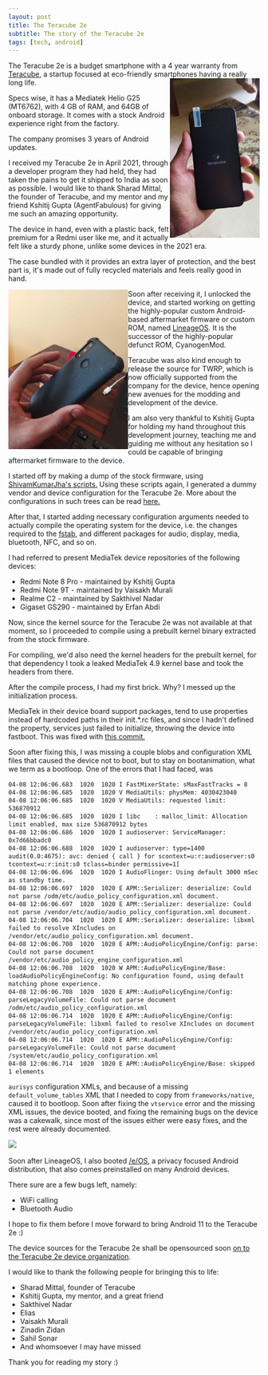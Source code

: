```yaml
---
layout: post
title: The Teracube 2e
subtitle: The story of the Teracube 2e
tags: [tech, android]
---
```

The Teracube 2e is a budget smartphone with a 4 year warranty from [Teracube](https://myteracube.com), a startup focused at eco-friendly smartphones having a really long life.
<img style="float: right" src="https://raw.githubusercontent.com/gaganmalvi/graphics/main/photo_2021-04-07_15-52-20.jpg" height="320"> 

Specs wise, it has a Mediatek Helio G25 (MT6762), with 4 GB of RAM, and 64GB of onboard storage. It comes with a stock Android experience right from the factory. 

The company promises 3 years of Android updates.

I received my Teracube 2e in April 2021, through a developer program they had held, they had taken the pains to get it shipped to India as soon as possible. I would like to thank Sharad Mittal, the founder of Teracube, and my mentor and my friend Kshitij Gupta (AgentFabulous) for giving me such an amazing opportunity.

The device in hand, even with a plastic back, felt premium for a Redmi user like me, and it actually felt like a sturdy phone, unlike some devices in the 2021 era.

The case bundled with it provides an extra layer of protection, and the best part is, it's made out of fully recycled materials and feels really good in hand.

<img style="float: left" src="https://raw.githubusercontent.com/gaganmalvi/graphics/main/photo_2021-04-09_10-56-27.jpg" height="320"> 

Soon after receiving it, I unlocked the device, and started working on getting the highly-popular custom Android-based aftermarket firmware or custom ROM, named [LineageOS](https://lineageos.org). It is the successor of the highly-popular defunct ROM, CyanogenMod.

Teracube was also kind enough to release the source for TWRP, which is now officially supported from the company for the device, hence opening new avenues for the modding and development of the device.

I am also very thankful to Kshitij Gupta for holding my hand throughout this development journey, teaching me and guiding me without any hesitation so I could be capable of bringing aftermarket firmware to the device.

I started off by making a dump of the stock firmware, using [ShivamKumarJha's scripts.](https://github.com/ShivamKumarJha/android_tools) Using these scripts again, I generated a dummy vendor and device configuration for the Teracube 2e. More about the configurations in such trees can be read [here.](https://source.android.com/setup/develop/new-device)

After that, I started adding necessary configuration arguments needed to actually compile the operating system for the device, i.e. the changes required to the [fstab](https://en.wikipedia.org/wiki/Fstab), and different packages for audio, display, media, bluetooth, NFC, and so on. 

I had referred to present MediaTek device repositories of the following devices:

 - Redmi Note 8 Pro - maintained by Kshitij Gupta
 - Redmi Note 9T - maintained by Vaisakh Murali
 - Realme C2 - maintained by Sakthivel Nadar
 - Gigaset GS290 - maintained by Erfan Abdi

Now, since the kernel source for the Teracube 2e was not available at that moment, so I proceeded to compile using a prebuilt kernel binary extracted from the stock firmware.

For compiling, we'd also need the kernel headers for the prebuilt kernel, for that dependency I took a leaked MediaTek 4.9 kernel base and took the headers from there.

After the compile process, I had my first brick.
Why?
I messed up the initialization process. 

MediaTek in their device board support packages, tend to use properties instead of hardcoded paths in their init.*.rc files, and since I hadn't defined the property, services just failed to initialize, throwing the device into fastboot. This was fixed with [this commit.](https://github.com/mvaisakh/android_device_xiaomi_cannon/commit/b1ace13d3e0d24816c372b72c42b75e650c1c39c)

Soon after fixing this, I was missing a couple blobs and configuration XML files that caused the device not to boot, but to stay on bootanimation, what we term as a bootloop. One of the errors that I had faced, was 
```
04-08 12:06:06.683  1020  1020 I FastMixerState: sMaxFastTracks = 8
04-08 12:06:06.685  1020  1020 V MediaUtils: physMem: 4030423040
04-08 12:06:06.685  1020  1020 V MediaUtils: requested limit: 536870912
04-08 12:06:06.685  1020  1020 I libc    : malloc_limit: Allocation limit enabled, max size 536870912 bytes
04-08 12:06:06.686  1020  1020 I audioserver: ServiceManager: 0x7d66bbadc0
04-08 12:06:06.688  1020  1020 I audioserver: type=1400 audit(0.0:4675): avc: denied { call } for scontext=u:r:audioserver:s0 tcontext=u:r:init:s0 tclass=binder permissive=1[
04-08 12:06:06.696  1020  1020 I AudioFlinger: Using default 3000 mSec as standby time.
04-08 12:06:06.697  1020  1020 E APM::Serializer: deserialize: Could not parse /odm/etc/audio_policy_configuration.xml document.
04-08 12:06:06.697  1020  1020 E APM::Serializer: deserialize: Could not parse /vendor/etc/audio/audio_policy_configuration.xml document.
04-08 12:06:06.704  1020  1020 E APM::Serializer: deserialize: libxml failed to resolve XIncludes on /vendor/etc/audio_policy_configuration.xml document.
04-08 12:06:06.708  1020  1020 E APM::AudioPolicyEngine/Config: parse: Could not parse document /vendor/etc/audio_policy_engine_configuration.xml
04-08 12:06:06.708  1020  1020 W APM::AudioPolicyEngine/Base: loadAudioPolicyEngineConfig: No configuration found, using default matching phone experience.
04-08 12:06:06.708  1020  1020 E APM::AudioPolicyEngine/Config: parseLegacyVolumeFile: Could not parse document /odm/etc/audio_policy_configuration.xml
04-08 12:06:06.714  1020  1020 E APM::AudioPolicyEngine/Config: parseLegacyVolumeFile: libxml failed to resolve XIncludes on document /vendor/etc/audio_policy_configuration.xml
04-08 12:06:06.714  1020  1020 E APM::AudioPolicyEngine/Config: parseLegacyVolumeFile: Could not parse document /system/etc/audio_policy_configuration.xml
04-08 12:06:06.714  1020  1020 E APM::AudioPolicyEngine/Base: skipped 1 elements
```
```aurisys``` configuration XMLs, and because of a missing ```default_volume_tables``` XML that I needed to copy from ```frameworks/native```, caused it to bootloop.  Soon after fixing the ```vtservice``` error and the missing XML issues, the device booted, and fixing the remaining bugs on the device was a cakewalk, since most of the issues either were easy fixes, and the rest were already documented.

<img src="https://camo.githubusercontent.com/b8e2ed720715e011a68cfe244217da44da6adeaa303ec75e11a30ef9f475cbad/68747470733a2f2f7062732e7477696d672e636f6d2f6d656469612f4579663948453456494149673845783f666f726d61743d6a7067266e616d653d6d656469756d" height="480">

Soon after LineageOS, I also booted [/e/OS](https://e.foundation), a privacy focused Android distribution, that also comes preinstalled on many Android devices. 

There sure are a few bugs left, namely:

 - WiFi calling
 - Bluetooth Audio

I hope to fix them before I move forward to bring Android 11 to the Teracube 2e :) 

The device sources for the Teracube 2e shall be opensourced soon [on to the Teracube 2e device organization](https://github.com/2e-dev).

I would like to thank the following people for bringing this to life:

 - Sharad Mittal, founder of Teracube
 - Kshitij Gupta, my mentor, and a great friend
 - Sakthivel Nadar
 - Elias
 - Vaisakh Murali
 - Zinadin Zidan
 - Sahil Sonar
 - And whomsoever I may have missed

Thank you for reading my story :)
